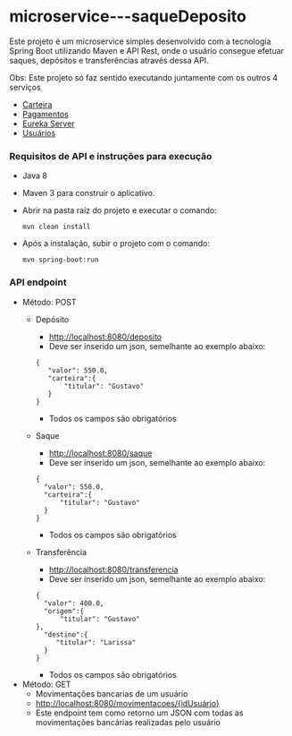 # microservice---saqueDeposito
Este projeto é um microservice simples desenvolvido com a tecnologia Spring Boot utilizando Maven e API Rest, onde o usuário consegue efetuar saques, depósitos e transferências através dessa API.

Obs: Este projeto só faz sentido executando juntamente com os outros 4 serviços
   - [Carteira](https://github.com/GustavoCSchmitz/microservice---carteira)
   - [Pagamentos](https://github.com/GustavoCSchmitz/microservice---pagamentos)
   - [Eureka Server](https://github.com/GustavoCSchmitz/microservice---eureka)
   - [Usuários]()


### Requisitos de API e instruções para execução
 - Java 8
 - Maven 3 para construir o aplicativo.
 - Abrir na pasta raíz do projeto e executar o comando:
 
      `mvn clean install`
 - Após a instalação, subir o projeto com o comando:
       
      `mvn spring-boot:run`
      
### API endpoint
  - Método: POST
     - Depósito
       - [http://localhost:8080/deposito]()
       - Deve ser inserido um json, semelhante ao exemplo abaixo:
       ```
       {
          "valor": 550.0,
          "carteira":{
              "titular": "Gustavo"
          }
       }
       ```
       - Todos os campos são obrigatórios
   
     - Saque
        - [http://localhost:8080/saque]()
        - Deve ser inserido um json, semelhante ao exemplo abaixo:
        ```
        {
          "valor": 550.0,
          "carteira":{
              "titular": "Gustavo"
          }
        }
        ```
        - Todos os campos são obrigatórios


     - Transferência
        - [http://localhost:8080/transferencia]()
        - Deve ser inserido um json, semelhante ao exemplo abaixo:
        ```
        {
          "valor": 400.0,
          "origem":{
              "titular": "Gustavo"
        },
          "destino":{
             "titular": "Larissa"
          }
        }
        ```
        - Todos os campos são obrigatórios   
   - Método: GET
      - Movimentações bancarias de um usuário
       - [http://localhost:8080/movimentacoes/{idUsuário}]()
       - Este endpoint tem como retorno um JSON com todas as movimentações bancárias realizadas pelo usuário


 

 

